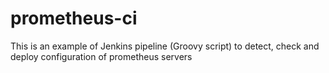 # prometheus-ci


This is an example of Jenkins pipeline (Groovy script) to detect, check and deploy configuration of prometheus servers
